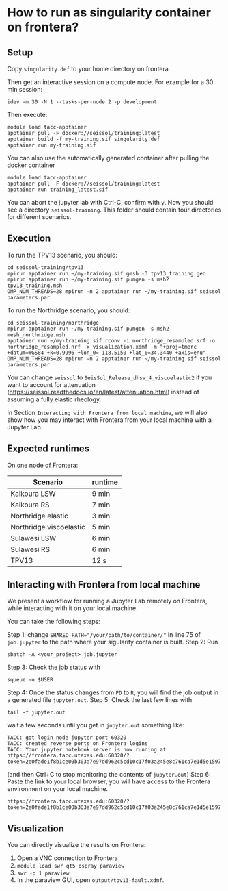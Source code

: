 # How to run as singularity container on frontera?

## Setup
Copy `singularity.def` to your home directory on frontera.

Then get an interactive session on a compute node. For example for a 30 min session:
```
idev -m 30 -N 1 --tasks-per-node 2 -p development
```

Then execute: 

```
module load tacc-apptainer
apptainer pull -F docker://seissol/training:latest
apptainer build -f my-training.sif singularity.def
apptainer run my-training.sif
```

You can also use the automatically generated container after pulling the docker container 

```
module load tacc-apptainer
apptainer pull -F docker://seissol/training:latest
apptainer run training_latest.sif
```

You can abort the jupyter lab with Ctrl-C, confirm with `y`.
Now you should see a directory `seissol-training`.
This folder should contain four directories for different scenarios.

## Execution

To run the TPV13 scenario, you should:

```
cd seissol-training/tpv13
mpirun apptainer run ~/my-training.sif gmsh -3 tpv13_training.geo
mpirun apptainer run ~/my-training.sif pumgen -s msh2 tpv13_training.msh
OMP_NUM_THREADS=28 mpirun -n 2 apptainer run ~/my-training.sif seissol parameters.par
```

To run the Northridge scenario, you should:

```
cd seissol-training/northridge
mpirun apptainer run ~/my-training.sif pumgen -s msh2 mesh_northridge.msh
apptainer run ~/my-training.sif rconv -i northridge_resampled.srf -o northridge_resampled.nrf -x visualization.xdmf -m "+proj=tmerc +datum=WGS84 +k=0.9996 +lon_0=-118.5150 +lat_0=34.3440 +axis=enu"
OMP_NUM_THREADS=28 mpirun -n 2 apptainer run ~/my-training.sif seissol parameters.par
```
You can change `seissol` to `SeisSol_Release_dhsw_4_viscoelastic2` if you want to account for attenuation (https://seissol.readthedocs.io/en/latest/attenuation.html) instead of assuming a fully elastic rheology.

In Section `Interacting with Frontera from local machine`, we will also show how you may interact with Frontera from your local machine with a Jupyter Lab.

## Expected runtimes

On one node of Frontera:

Scenario                | runtime
------------------------|---------
Kaikoura LSW            | 9 min
Kaikoura RS             | 7 min
Northridge elastic      | 3 min
Northridge viscoelastic | 5 min
Sulawesi LSW            | 6 min
Sulawesi RS             | 6 min
TPV13                   | 12 s

## Interacting with Frontera from local machine
We present a workflow for running a Jupyter Lab remotely on Frontera, while interacting with it on your local machine.

You can take the following steps:

Step 1: change `SHARED_PATH="/your/path/to/container/"` in line 75 of `job.jupyter` to the path where your sigularity container is built.
Step 2: Run
```
sbatch -A <your_project> job.jupyter
```
Step 3: Check the job status with
```
squeue -u $USER
```
Step 4: Once the status changes from `PD` to `R`, you will find the job output in a generated file `jupyter.out`.
Step 5: Check the last few lines with
```
tail -f jupyter.out
```
wait a few seconds until you get in `jupyter.out` something like:
```
TACC: got login node jupyter port 60320
TACC: created reverse ports on Frontera logins
TACC: Your jupyter notebook server is now running at https://frontera.tacc.utexas.edu:60320/?token=2e0fade1f8b1ce00b303a7e97dd962c5cd10c17f03a245e8c761ca7e1d5e1597
```
(and then Ctrl+C to stop monitoring the contents of `jupyter.out`)
Step 6: Paste the link to your local browser, you will have access to the Frontera environment on your local machine.
```
https://frontera.tacc.utexas.edu:60320/?token=2e0fade1f8b1ce00b303a7e97dd962c5cd10c17f03a245e8c761ca7e1d5e1597
```

## Visualization

You can directly visualize the results on Frontera:

1. Open a VNC connection to Frontera
2. `module load swr qt5 ospray paraview`
3. `swr -p 1 paraview`
4. In the paraview GUI, open `output/tpv13-fault.xdmf`.



